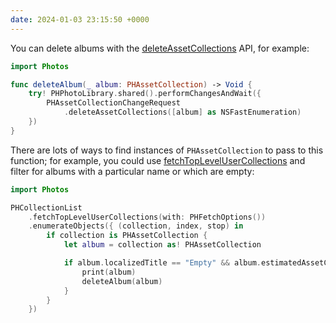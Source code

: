 ```yaml
---
date: 2024-01-03 23:15:50 +0000
---
```

You can delete albums with the [deleteAssetCollections] API, for example:

```swift
import Photos

func deleteAlbum(_ album: PHAssetCollection) -> Void {
    try! PHPhotoLibrary.shared().performChangesAndWait({
        PHAssetCollectionChangeRequest
            .deleteAssetCollections([album] as NSFastEnumeration)
    })
}
```

There are lots of ways to find instances of `PHAssetCollection` to pass to this function; for example, you could use [fetchTopLevelUserCollections] and filter for albums with a particular name or which are empty:

```swift
import Photos

PHCollectionList
    .fetchTopLevelUserCollections(with: PHFetchOptions())
    .enumerateObjects({ (collection, index, stop) in
        if collection is PHAssetCollection {
            let album = collection as! PHAssetCollection

            if album.localizedTitle == "Empty" && album.estimatedAssetCount == 0 {
                print(album)
                deleteAlbum(album)
            }
        }
    })
```

[deleteAssetCollections]: https://developer.apple.com/documentation/photokit/phassetcollectionchangerequest/1619453-deleteassetcollections
[fetchTopLevelUserCollections]: https://developer.apple.com/documentation/photokit/phcollection/1618513-fetchtoplevelusercollections
